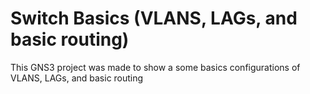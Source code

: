 # Switch Basics (VLANS, LAGs, and basic routing)


This GNS3 project was made to show a some basics configurations of VLANS, LAGs, and basic routing